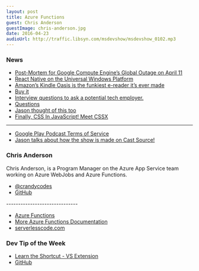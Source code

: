 ```yaml
---
layout: post
title: Azure Functions
guest: Chris Anderson
guestImage: chris-anderson.jpg
date: 2016-04-23
audioUrl: http://traffic.libsyn.com/msdevshow/msdevshow_0102.mp3
---
```


### News

 - [Post-Mortem for Google Compute Engine’s Global Outage on April 11](https://status.cloud.google.com/incident/compute/16007?post-mortem)
 - [React Native on the Universal Windows Platform](https://blogs.windows.com/buildingapps/2016/04/13/react-native-on-the-universal-windows-platform/)
 - [Amazon’s Kindle Oasis is the funkiest e-reader it’s ever made](http://www.theverge.com/2016/4/13/11411056/new-amazon-kindle-oasis-e-reader-announced-price-specs-release-date)
  - [Buy it](http://www.amazon.com/New-Leather-Charging-High-Resolution-Includes/dp/B00REQKWGA?ref=ytechie-20)
 - [Interview questions to ask a potential tech employer.](https://gitlab.com/doctorj/interview-questions)
  - [Questions](https://gitlab.com/doctorj/interview-questions/blob/master/interview-questions.yml)
  - [Jason thought of this too](http://www.ytechie.com/2008/09/important-questions-for-your-prospective-employer/)
 - [Finally, CSS In JavaScript! Meet CSSX](https://www.smashingmagazine.com/2016/04/finally-css-javascript-meet-cssx/?utm_source=html5weekly&utm_medium=email)
 
 -----------------------------
 
 - [Google Play Podcast Terms of Service](https://play.google.com/intl/ALL_ALL/about/podcast-terms.html) 
 - [Jason talks about how the show is made on Cast Source!](https://castsource.net/charming-your-listeners-with-jason-young/)

### Chris Anderson

Chris Anderson, is a Program Manager on the Azure App Service team working on Azure WebJobs and Azure Functions.

 - [@crandycodes](https://twitter.com/crandycodes)
 - [GitHub](https://github.com/christopheranderson)

------------------------------ 

 - [Azure Functions](https://azure.microsoft.com/en-us/services/functions/)
 - [More Azure Functions Documentation](https://azure.microsoft.com/en-us/documentation/services/functions/)   
 - [serverlesscode.com](https://serverlesscode.com/)

### Dev Tip of the Week
 - [Learn the Shortcut - VS Extension](https://visualstudiogallery.msdn.microsoft.com/29f07f2c-68aa-47fa-b1c3-48065209b110)
  - [GitHub](https://github.com/madskristensen/ShowTheShortcut)
